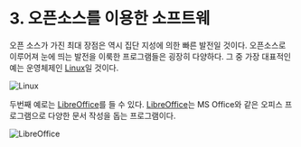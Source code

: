 # 3. 오픈소스를 이용한 소프트웨

오픈 소스가 가진 최대 장점은 역시 집단 지성에 의한 빠른 발전일 것이다. 오픈소스로 이루어져 눈에 띄는 발전을 이룩한 프로그램들은 굉장히 다양하다. 그 중 가장 대표적인 예는 운영체제인 [Linux](c624-d508-c18c-c2a4-b97c-c0ac-c6a9-d55c-ac83/b9ac-b205-c2a4.md)일 것이다.

![Linux](http://cfile8.uf.tistory.com/image/25040341580497B733A368)

두번째 예로는 [LibreOffice](c624-d508-c18c-c2a4-b97c-c0ac-c6a9-d55c-ac83/b9ac-d504-b808-c624-d53c-c2a4.md)를 들 수 있다. [LibreOffice](c624-d508-c18c-c2a4-b97c-c0ac-c6a9-d55c-ac83/b9ac-d504-b808-c624-d53c-c2a4.md)는 MS Office와 같은 오피스 프로그램으로 다양한 문서 작성을 돕는 프로그램이다.

![LibreOffice](https://logosinside.com/uploads/posts/2016-09/libreoffice-logo.png)

